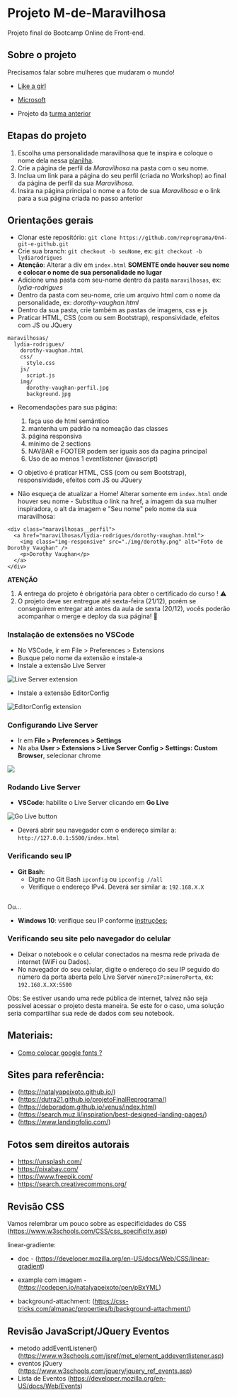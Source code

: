 # Projeto M-de-Maravilhosa

Projeto final do Bootcamp Online de Front-end.

## Sobre o projeto

Precisamos falar sobre mulheres que mudaram o mundo!

- [Like a girl](https://youtu.be/XjJQBjWYDTs)
- [Microsoft](https://youtu.be/tNqSzUdYazw)

- Projeto da [turma anterior](https://reprograma.github.io/CursoOnline-Aula8-Projeto/)

## Etapas do projeto

1. Escolha uma personalidade maravilhosa que te inspira e coloque o nome dela nessa [planilha](https://docs.google.com/spreadsheets/d/1pNDZ7-zEjiGt79AKvJqKsPnYNVo1s5I3Poee9mrPCAg/edit?usp=sharing).
2. Crie a página de perfil da _Maravilhosa_ na pasta com o seu nome.
3. Inclua um link para a página do seu perfil (criada no Workshop) ao final da página de perfil da sua _Maravilhosa_.
4. Insira na página principal o nome e a foto de sua _Maravilhosa_ e o link para a sua página criada no passo anterior

## Orientações gerais

- Clonar este repositório: `git clone https://github.com/reprograma/On4-git-e-github.git`
- Crie sua branch: `git checkout -b seuNome`, ex: `git checkout -b lydiarodrigues`
- **Atenção**: Alterar a div em `index.html` **SOMENTE onde houver seu nome e colocar o nome de sua personalidade no lugar**
- Adicione uma pasta com seu-nome dentro da pasta `maravilhosas`, ex: _lydia-rodrigues_
- Dentro da pasta com seu-nome, crie um arquivo html com o nome da personalidade, ex: _dorothy-vaughan.html_
- Dentro da sua pasta, crie também as pastas de imagens, css e js
- Praticar HTML, CSS (com ou sem Bootstrap), responsividade, efeitos com JS ou JQuery


```
maravilhosas/
  lydia-rodrigues/
    dorothy-vaughan.html
    css/
      style.css
    js/
      script.js
    img/
      dorothy-vaughan-perfil.jpg
      background.jpg
```

- Recomendações para sua página:
  1. faça uso de html semântico
  2. mantenha um padrão na nomeação das classes
  3. página responsiva
  4. mínimo de 2 sections
  5. NAVBAR e FOOTER podem ser iguais aos da pagina principal
  6. Uso de ao menos 1 eventlistener (javascript)
- O objetivo é praticar HTML, CSS (com ou sem Bootstrap), responsividade, efeitos com JS ou JQuery

- Não esqueça de atualizar a Home! Alterar somente em `index.html` onde houver seu nome - Substitua o link na href, a imagem da sua mulher inspiradora, o alt da imagem e "Seu nome" pelo nome da sua maravilhosa:

```
<div class="maravilhosas__perfil">
  <a href="maravilhosas/lydia-rodrigues/dorothy-vaughan.html">
    <img class="img-responsive" src="./img/dorothy.png" alt="Foto de Dorothy Vaughan" />
    <p>Dorothy Vaughan</p>
  </a>
</div>
```

**ATENÇÃO**

1. A entrega do projeto é obrigatória para obter o certificado do curso ! :warning:
2. O projeto deve ser entregue até sexta-feira (21/12), porém se conseguirem entregar até antes da aula de sexta (20/12), vocês poderão acompanhar o merge e deploy da sua página! :purple_heart:


### Instalação de extensões no VSCode

- No VSCode, ir em File > Preferences > Extensions
- Busque pelo nome da extensão e instale-a
- Instale a extensão Live Server

<img src='./img/live-server.png' alt='Live Server extension' />

- Instale a extensão EditorConfig

<img src='./img/editorconfig.png' alt='EditorConfig extension' />

### Configurando Live Server

- Ir em **File > Preferences > Settings**
- Na aba **User > Extensions > Live Server Config > Settings: Custom Browser**, selecionar chrome

<img src='./img/live-server-config.png' />

### Rodando Live Server

- **VSCode**: habilite o Live Server clicando em **Go Live**

<img src='./img/live.png' alt='Go Live button' />

- Deverá abrir seu navegador com o endereço similar a: `http://127.0.0.1:5500/index.html`

### Verificando seu IP

- **Git Bash**:
  - Digite no Git Bash `ipconfig` ou `ipconfig //all`
  - Verifique o endereço IPv4. Deverá ser similar a: `192.168.X.X`

<img>

Ou...

- **Windows 10**: verifique seu IP conforme [instruções](https://support.microsoft.com/pt-br/help/4026518/windows-10-find-your-ip-address);

### Verificando seu site pelo navegador do celular

- Deixar o notebook e o celular conectados na mesma rede privada de internet (WiFi ou Dados).
- No navegador do seu celular, digite o endereço do seu IP seguido do número da porta aberta pelo Live Server `númeroIP:númeroPorta`, ex: `192.168.X.XX:5500`

Obs: Se estiver usando uma rede pública de internet, talvez não seja possível acessar o projeto desta maneira. Se este for o caso, uma solução seria compartilhar sua rede de dados com seu notebook.

## Materiais:
- [Como colocar google fonts ? ](https://docs.google.com/presentation/d/1e3MJccAN5_PzrYBsHMuRX684E6L61F6-eNbBWdiqw9k/edit?usp=sharing)

## Sites para referência:

* (https://natalyapeixoto.github.io/)
* (https://dutra21.github.io/projetoFinalReprograma/)
* (https://deboradom.github.io/venus/index.html)
* (https://search.muz.li/inspiration/best-designed-landing-pages/)
* (https://www.landingfolio.com/)


## Fotos sem direitos autorais

* https://unsplash.com/
* https://pixabay.com/
* https://www.freepik.com/
* https://search.creativecommons.org/


## Revisão CSS

 Vamos relembrar um pouco sobre as especificidades do CSS (https://www.w3schools.com/CSS/css_specificity.asp)

 linear-gradiente:
 * doc - (https://developer.mozilla.org/en-US/docs/Web/CSS/linear-gradient)
 * example com imagem - (https://codepen.io/natalyapeixoto/pen/pBxYML)

 * background-attachment: (https://css-tricks.com/almanac/properties/b/background-attachment/)


## Revisão JavaScript/JQuery Eventos

* metodo addEventListener() (https://www.w3schools.com/jsref/met_element_addeventlistener.asp)
* eventos jQuery (https://www.w3schools.com/jquery/jquery_ref_events.asp)
* Lista de Eventos (https://developer.mozilla.org/en-US/docs/Web/Events)

